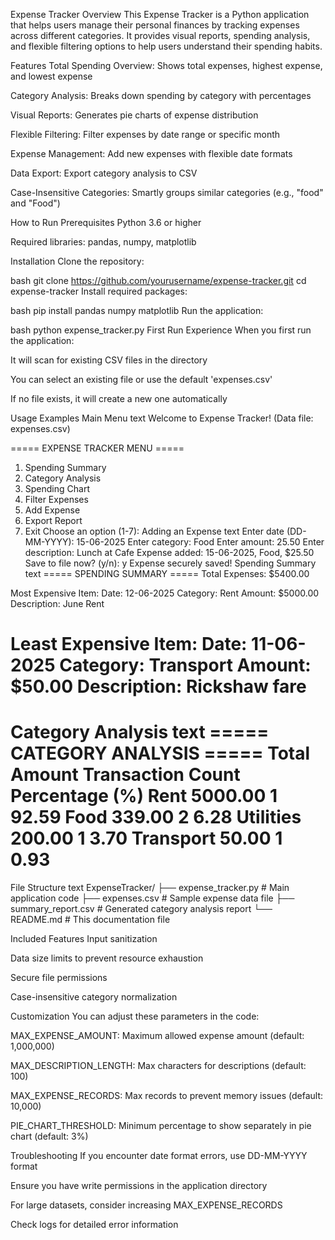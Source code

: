 Expense Tracker
Overview
This Expense Tracker is a Python application that helps users manage their personal finances by tracking expenses across different categories. It provides visual reports, spending analysis, and flexible filtering options to help users understand their spending habits.

Features
Total Spending Overview: Shows total expenses, highest expense, and lowest expense

Category Analysis: Breaks down spending by category with percentages

Visual Reports: Generates pie charts of expense distribution

Flexible Filtering: Filter expenses by date range or specific month

Expense Management: Add new expenses with flexible date formats

Data Export: Export category analysis to CSV

Case-Insensitive Categories: Smartly groups similar categories (e.g., "food" and "Food")


How to Run
Prerequisites
Python 3.6 or higher

Required libraries: pandas, numpy, matplotlib

Installation
Clone the repository:

bash
git clone https://github.com/yourusername/expense-tracker.git
cd expense-tracker
Install required packages:

bash
pip install pandas numpy matplotlib
Run the application:

bash
python expense_tracker.py
First Run Experience
When you first run the application:

It will scan for existing CSV files in the directory

You can select an existing file or use the default 'expenses.csv'

If no file exists, it will create a new one automatically

Usage Examples
Main Menu
text
Welcome to Expense Tracker! (Data file: expenses.csv)

===== EXPENSE TRACKER MENU =====
1. Spending Summary
2. Category Analysis
3. Spending Chart
4. Filter Expenses
5. Add Expense
6. Export Report
7. Exit
Choose an option (1-7): 
Adding an Expense
text
Enter date (DD-MM-YYYY): 15-06-2025
Enter category: Food
Enter amount: 25.50
Enter description: Lunch at Cafe
Expense added: 15-06-2025, Food, $25.50
Save to file now? (y/n): y
Expense securely saved!
Spending Summary
text
===== SPENDING SUMMARY =====
Total Expenses: $5400.00

Most Expensive Item:
  Date: 12-06-2025
  Category: Rent
  Amount: $5000.00
  Description: June Rent

Least Expensive Item:
  Date: 11-06-2025
  Category: Transport
  Amount: $50.00
  Description: Rickshaw fare
========================================
Category Analysis
text
===== CATEGORY ANALYSIS =====
           Total Amount  Transaction Count  Percentage (%)
Rent            5000.00                  1           92.59
Food             339.00                  2            6.28
Utilities        200.00                  1            3.70
Transport         50.00                  1            0.93
========================================
File Structure
text
ExpenseTracker/
├── expense_tracker.py      # Main application code
├── expenses.csv            # Sample expense data file
├── summary_report.csv      # Generated category analysis report
└── README.md               # This documentation file

Included Features
Input sanitization

Data size limits to prevent resource exhaustion

Secure file permissions

Case-insensitive category normalization

Customization
You can adjust these parameters in the code:

MAX_EXPENSE_AMOUNT: Maximum allowed expense amount (default: 1,000,000)

MAX_DESCRIPTION_LENGTH: Max characters for descriptions (default: 100)

MAX_EXPENSE_RECORDS: Max records to prevent memory issues (default: 10,000)

PIE_CHART_THRESHOLD: Minimum percentage to show separately in pie chart (default: 3%)

Troubleshooting
If you encounter date format errors, use DD-MM-YYYY format

Ensure you have write permissions in the application directory

For large datasets, consider increasing MAX_EXPENSE_RECORDS

Check logs for detailed error information
